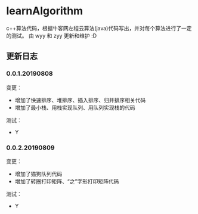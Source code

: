 # learnAlgorithm
 c++算法代码，根据牛客网左程云算法(java)代码写出，并对每个算法进行了一定的测试。
 由 wyy 和 zyy 更新和维护 :D

 ## 更新日志
 ### 0.0.1.20190808

变更：

 - 增加了快速排序、堆排序、插入排序、归并排序相关代码
 - 增加了最小栈、用栈实现队列、用队列实现栈的代码

测试：
 - Y

 ### 0.0.2.20190809

变更：

 - 增加了猫狗队列代码
 - 增加了转圈打印矩阵、“之”字形打印矩阵代码
 
测试：
 - Y

